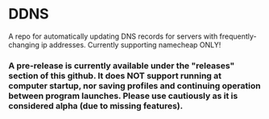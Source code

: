 # DDNS
A repo for automatically updating DNS records for servers with frequently-changing ip addresses. Currently supporting namecheap ONLY!

### A pre-release is currently available under the "releases" section of this github. It does NOT support running at computer startup, nor saving profiles and continuing operation between program launches. Please use cautiously as it is considered alpha (due to missing features).

